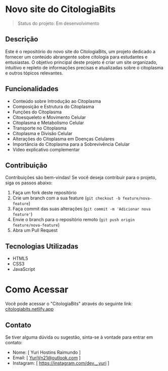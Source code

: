 # Novo site do CitologiaBits

<!-- ![Status do Projeto](https://img.shields.io/badge/status-em%20desenvolvimento-brightgreen) -->
> Status do projeto: Em desenvolvimento

## Descrição

Este é o repositório do novo site do CitologiaBits, um projeto dedicado a fornecer um conteúdo abrangente sobre citologia para estudantes e entusiastas. O objetivo principal deste projeto é criar um site organizado, intuitivo e repleto de informações precisas e atualizadas sobre o citoplasma e outros tópicos relevantes.

## Funcionalidades

- Conteúdo sobre Introdução ao Citoplasma
- Composição e Estrutura do Citoplasma
- Funções do Citoplasma
- Citoesqueleto e Movimento Celular
- Citoplasma e Metabolismo Celular
- Transporte no Citoplasma
- Citoplasma e Divisão Celular
- Alterações do Citoplasma em Doenças Celulares
- Importância do Citoplasma para a Sobrevivência Celular
- Vídeo explicativo complementar

## Contribuição

Contribuições são bem-vindas! Se você deseja contribuir para o projeto, siga os passos abaixo:

1. Faça um fork deste repositório
2. Crie um branch com a sua feature (`git checkout -b feature/nova-feature`)
3. Faça commit das suas alterações (`git commit -m 'Adicionar nova feature'`)
4. Envie o branch para o repositório remoto (`git push origin feature/nova-feature`)
5. Abra um Pull Request

## Tecnologias Utilizadas

- HTML5
- CSS3
- JavaScript

# Como Acessar
Você pode acessar o "CitologiaBits" através do seguinte link: [citologiabits.netlify.app](https://citologiabits.netlify.app)

## Contato

Se tiver alguma dúvida ou sugestão, sinta-se à vontade para entrar em contato:

- Nome: [ Yuri Hostins Raimundo ]
- Email: [ YuriVn21@outlook.com ]
- Instagram: [ https://instagram.com/dev._.yuri ]
